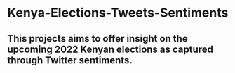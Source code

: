# Kenya-Elections-Tweets-Sentiments


## This projects aims to offer insight on the upcoming 2022 Kenyan elections as captured through Twitter sentiments. 
